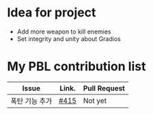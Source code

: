 Idea for project
============

 * Add more weapon to kill enemies
 * Set integrity and unity about Gradios

My PBL contribution list
========================

| Issue                    | Link.   | Pull Request |
|--------------------------|---------|--------------|
| 폭탄 기능 추가   | [#415](https://github.com/inureyes/gradios/issues/415) | Not yet |

